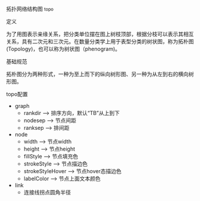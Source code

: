 <div class="mb40">
    <div class="fontsize-20 mb10">
    拓扑网络结构图 <small>topo</small>
    </div class="fontsize-28">
    <p class="mb20"></p>
</div>

<div class="mb40">
    <div class="fontsize-20 mb10">
    定义 
    </div class="fontsize-28">
    <p class="mb20">
      为了用图表示亲缘关系，把分类单位摆在图上树枝顶部，根据分枝可以表示其相互关系，具有二次元和三次元。在数量分类学上用于表型分类的树状图，称为拓朴图(Topology)，也可以称为树状图（phenogram)。
    </p>
</div>

<div class="mb40">
    <div class="fontsize-20 mb10">
    基础规范
    </div class="fontsize-28">
    <p class="mb20">
    拓朴图分为两种形式，一种为至上而下的纵向树形图、另一种为从左到右的横向树形图。
    </p>
</div>

<div bx-name="alimama/chart/list/index"></div>


<div class="example">
    <div class="content">
        <div class="content-header">
            <div>topo配置</div>
        </div>
        <div class="content-body" style="padding:18p 40px;">
            <ul data-anchor-id="72xn">
            <li>graph  <br>
            <ul><li>rankdir --&gt; 排序方向，默认“TB”从上到下</li>
            <li>nodesep --&gt; 节点间距</li>
            <li>ranksep --&gt; 排间距</li></ul></li>
            <li>node  <br>
            <ul><li>width --&gt; 节点width</li>
            <li>height --&gt; 节点height</li>
            <li>fillStyle --&gt; 节点填充色</li>
            <li>strokeStyle --&gt; 节点描边色</li>
            <li>strokeStyleHover --&gt; 节点hover态描边色</li>
            <li>labelColor --&gt; 节点上面文本颜色</li></ul></li>
            <li>link <br>
            <ul><li>连接线拐点圆角半径</li></ul></li>
            </ul>
        </div>
    </div>
</div>
